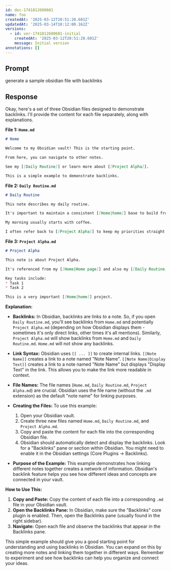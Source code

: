 ```yaml
---
id: doc-1741812680601
name: foo
createdAt: '2025-03-12T20:51:20.601Z'
updatedAt: '2025-03-14T10:12:00.162Z'
versions:
  - id: ver-1741812680601-initial
    createdAt: '2025-03-12T20:51:20.601Z'
    message: Initial version
annotations: []
---
```



## Prompt

generate a sample obsidian file with backlinks

## Response

Okay, here's a set of three Obsidian files designed to demonstrate backlinks. I'll provide the content for each file separately, along with explanations.

**File 1:  `Home.md`**

```markdown
# Home

Welcome to my Obsidian vault! This is the starting point.

From here, you can navigate to other notes. 

See my [[Daily Routine]] or learn more about [[Project Alpha]].

This is a simple example to demonstrate backlinks.

```

**File 2:  `Daily Routine.md`**

```markdown
# Daily Routine

This note describes my daily routine.

It's important to maintain a consistent [[Home|home]] base to build from.

My morning usually starts with coffee.

I often refer back to [[Project Alpha]] to keep my priorities straight.

```

**File 3:  `Project Alpha.md`**

```markdown
# Project Alpha

This note is about Project Alpha.

It's referenced from my [[Home|Home page]] and also my [[Daily Routine]].

Key tasks include:
* Task 1
* Task 2

This is a very important [[Home|home]] project.
```

**Explanation:**

*   **Backlinks:** In Obsidian, backlinks are links *to* a note.  So, if you open `Daily Routine.md`, you'll see backlinks from `Home.md` and potentially `Project Alpha.md` (depending on how Obsidian displays them - sometimes it's only direct links, other times it's all mentions).  Similarly, `Project Alpha.md` will show backlinks from `Home.md` and `Daily Routine.md`.  `Home.md` will not show any backlinks.

*   **Link Syntax:** Obsidian uses `[[ ... ]]` to create internal links.  `[[Note Name]]` creates a link to a note named "Note Name".  `[[Note Name|Display Text]]` creates a link to a note named "Note Name" but displays "Display Text" in the link.  This allows you to make the link more readable in context.

*   **File Names:**  The file names (`Home.md`, `Daily Routine.md`, `Project Alpha.md`) are crucial. Obsidian uses the file name (without the `.md` extension) as the default "note name" for linking purposes.

*   **Creating the Files:** To use this example:
    1.  Open your Obsidian vault.
    2.  Create three new files named `Home.md`, `Daily Routine.md`, and `Project Alpha.md`.
    3.  Copy and paste the content for each file into the corresponding Obsidian file.
    4.  Obsidian should automatically detect and display the backlinks.  Look for a "Backlinks" pane or section within Obsidian.  You might need to enable it in the Obsidian settings (Core Plugins -> Backlinks).

*   **Purpose of the Example:** This example demonstrates how linking different notes together creates a network of information.  Obsidian's backlink feature helps you see how different ideas and concepts are connected in your vault.

**How to Use This:**

1.  **Copy and Paste:**  Copy the content of each file into a corresponding `.md` file in your Obsidian vault.
2.  **Open the Backlinks Pane:** In Obsidian, make sure the "Backlinks" core plugin is enabled. Then, open the Backlinks pane (usually found in the right sidebar).
3.  **Navigate:** Open each file and observe the backlinks that appear in the Backlinks pane.

This simple example should give you a good starting point for understanding and using backlinks in Obsidian. You can expand on this by creating more notes and linking them together in different ways. Remember to experiment and see how backlinks can help you organize and connect your ideas.
